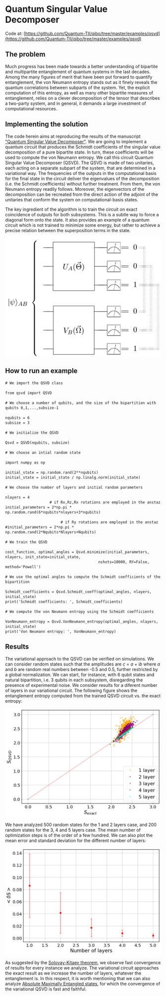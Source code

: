 # Quantum Singular Value Decomposer

Code at: [https://github.com/Quantum-TII/qibo/tree/master/examples/qsvd](https://github.com/Quantum-TII/qibo/tree/master/examples/qsvd)

## The problem
Much progress has been made towards a better understanding of bipartite and multipartite entanglement of quantum systems in the last decades. Among the many figures of merit that have been put forward to quantify entanglement, the von Neumann entropy stands out as it finely reveals the quantum correlations between subparts of the system. Yet, the explicit computation of this entropy, as well as many other bipartite measures of entanglement, relies on a clever decomposition of the tensor that describes a two-party system, and in general, it demands a large investment of computational resources.

## Implementing the solution
The code herein aims at reproducing the results of the manuscript ["Quantum Singular Value Decomposer"](https://journals.aps.org/pra/abstract/10.1103/PhysRevA.101.062310). We are going to implement a quantum circuit that produces the Schmidt coefficients of the singular value decomposition of a pure bipartite state. In turn, these coefficients will be used to compute the von Neumann entropy. We call this circuit Quantum Singular Value Decomposer (QSVD). The QSVD is made of two unitaries, each acting on a separate subpart of the system, that are determined in a variational way. The frequencies of the outputs in the computational basis for the final state in the circuit deliver the eigenvalues of the decomposition (i.e. the Schmidt coefficients) without further treatment. From them, the von Neumann entropy readily follows. Moreover, the eigenvectors of the decomposition can be recreated from the direct action of the adjoint of the unitaries that conform the system on computational-basis states.

The key ingredient of the algorithm is to train the circuit on exact coincidence of outputs for both subsystems. This is a subtle way to force a diagonal form onto the state. It also provides an example of a quantum circuit which is not trained to minimize some energy, but rather to achieve a precise relation between the superposition terms in the state.

![qsvd](images/QSVD.png)

## How to run an example

    # We import the QSVD class

    from qsvd import QSVD

    # We choose a number of qubits, and the size of the bipartition with qubits 0,1,...,subsize-1
     
    nqubits = 6
    subsize = 3 

    # We initialize the QSVD

    Qsvd = QSVD(nqubits, subsize)

    # We choose an intial random state

    import numpy as np

    initial_state = np.random.rand(2**nqubits)
    initial_state = initial_state / np.linalg.norm(initial_state)

    # We choose the number of layers and initial random parameters

    nlayers = 4
                        # if Rx,Rz,Rx rotations are employed in the anstaz
    initial_parameters = 2*np.pi * np.random.rand(6*nqubits*nlayers+3*nqubits) 

                             # if Ry rotations are employed in the anstaz
    #initial_parameters = 2*np.pi * np.random.rand(2*Nqubits*Nlayers+Nqubits) 

    # We train the QSVD

    cost_function, optimal_angles = Qsvd.minimize(initial_parameters, nlayers, init_state=initial_state,
                                              nshots=10000, RY=False, method='Powell')

    # We use the optimal angles to compute the Schmidt coefficients of the bipartition

    Schmidt_coefficients = Qsvd.Schmidt_coeff(optimal_angles, nlayers, initial_state)
    print('Schmidt coefficients: ', Schmidt_coefficients)

    # We compute the von Neumann entropy using the Schmidt coefficients

    VonNeumann_entropy = Qsvd.VonNeumann_entropy(optimal_angles, nlayers, initial_state)
    print('Von Neumann entropy: ', VonNeumann_entropy)


## Results
The variational approach to the QSVD can be verified on simulations. We can consider random states such that the amplitudes are *c* = *a* + i*b* where *a* and *b* are random real numbers between -0.5 and 0.5, further restricted by a global normalization. We can start, for instance, with 6 qubit states and natural bipartition, i.e. 3 qubits in each subsystem, disregarding the presence of experimental noise. We consider results for a diferent number of layers in our variational circuit. The following figure shows the entanglement entropy computed from the trained QSVD circuit vs. the exact entropy:

![entropy](images/Entropy_6qubits.png)

We have analyzed 500 random states for the 1 and 2 layers case, and 200 random states for the 3, 4 and 5 layers case. The mean number of optimization steps is of the order of a few hundred. We can also plot the mean error and standard deviation for the different number of layers:

![error](images/error.png)

As suggested by the [Solovay-Kitaev theorem](https://arxiv.org/abs/quant-ph/0505030), we observe fast convergence of results for every instance we analyze. The variational circuit approaches the exact result as we increase the number of layers, whatever the entanglement is. In this respect, it is worth mentioning that we can also analyze [Absolute Maximally Entangled states](https://journals.aps.org/pra/abstract/10.1103/PhysRevA.100.022342), for which the convergence of the variational QSVD is fast and faithful.
